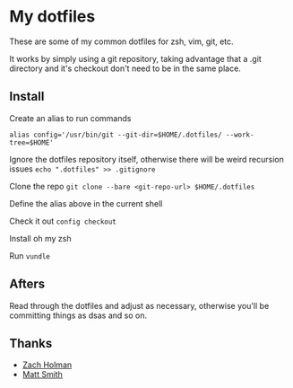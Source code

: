 # My dotfiles

These are some of my common dotfiles for zsh, vim, git, etc.

It works by simply using a git repository, taking advantage that a .git
directory and it's checkout don't need to be in the same place.

## Install

Create an alias to run commands

`alias config='/usr/bin/git --git-dir=$HOME/.dotfiles/ --work-tree=$HOME'`

Ignore the dotfiles repository itself, otherwise there will be weird
recursion issues
`echo ".dotfiles" >> .gitignore`


Clone the repo 
`git clone --bare <git-repo-url> $HOME/.dotfiles`

Define the alias above in the current shell

Check it out `config checkout`

Install oh my zsh 

Run `vundle`

## Afters
Read through the dotfiles and adjust as necessary, otherwise you'll be committing
things as dsas and so on.

## Thanks

- [Zach Holman](http://github.com/holman/)
- [Matt Smith](http://github.com/qbyt)

